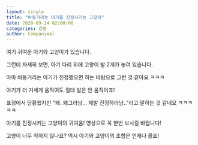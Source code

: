 ```yaml
---
layout: single
title: "바둥거리는 아기를 진정시키는 고양이"
date: 2020-09-14 02:00:00
categories: 감동
author: Companimal
---
```


여기 귀여운 아기와 고양이가 있습니다.

그런데 자세히 보면, 아기 다리 위에 고양이 발 2개가 놓여 있습니다.

아마 바둥거리는 아기가 진정했으면 하는 바람으로 그런 것 같아요 ㅋㅋㅋ

아기가 더 거세게 움직여도 절대 발은 안 움직이죠!

표정에서 당황했지만 "왜..왜그러냥... 제발 진정하라냥.."라고 말하는 것 같네요 ㅋㅋㅋㅋㅋ

아기를 진정시키는 고양이의 귀여움! 영상으로 꼭 한번 보시길 바랍니다!

고양이 너무 착하지 않나요? 역시 아기와 고양이의 조합은 언제나 옳죠!
